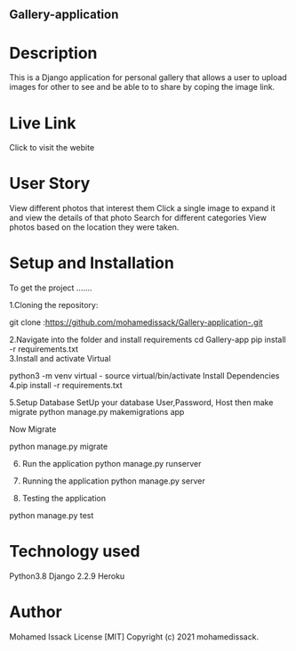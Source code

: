 ## Gallery-application

# Description
This is a Django application for personal gallery that allows a user to upload images for other to see and be able to to share by coping the image link.

# Live Link
Click to visit the webite

# User Story
View different photos that interest them
Click a single image to expand it and view the details of that photo
Search for different categories
View photos based on the location they were taken.

# Setup and Installation

To get the project .......

1.Cloning the repository:

git clone :https://github.com/mohamedissack/Gallery-application-.git


2.Navigate into the folder and install requirements
cd Gallery-app pip install -r requirements.txt   
3.Install and activate Virtual

python3 -m venv virtual - source virtual/bin/activate
Install Dependencies
4.pip install -r requirements.txt

5.Setup Database
SetUp your database User,Password, Host then make migrate
python manage.py makemigrations app

Now Migrate

python manage.py migrate

6. Run the application
python manage.py runserver

7. Running the application
python manage.py server 

8. Testing the application

python manage.py test

# Technology used
Python3.8
Django 2.2.9
Heroku

# Author
Mohamed Issack
License
[MIT]
Copyright (c) 2021 mohamedissack.
